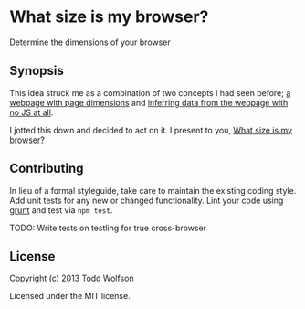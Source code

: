 # What size is my browser?

Determine the dimensions of your browser

## Synopsis

This idea struck me as a combination of two concepts I had seen before; [a webpage with page dimensions][page-dimensions] and [inferring data from the webpage with no JS at all][stealing-the-pie].

I jotted this down and decided to act on it. I present to you, [What size is my browser?][gh-pages]

[page-dimensions]: http://matanich.com/test/viewport-width/
[stealing-the-pie]: http://www.slideshare.net/x00mario/stealing-the-pie
[gh-pages]: http://twolfson.github.com/whatsizeismybrowser/

## Contributing
In lieu of a formal styleguide, take care to maintain the existing coding style. Add unit tests for any new or changed functionality. Lint your code using [grunt][grunt] and test via `npm test`.

[grunt]: https://github.com/gruntjs/grunt/tree/0.3-stable

TODO: Write tests on testling for true cross-browser

## License
Copyright (c) 2013 Todd Wolfson

Licensed under the MIT license.
